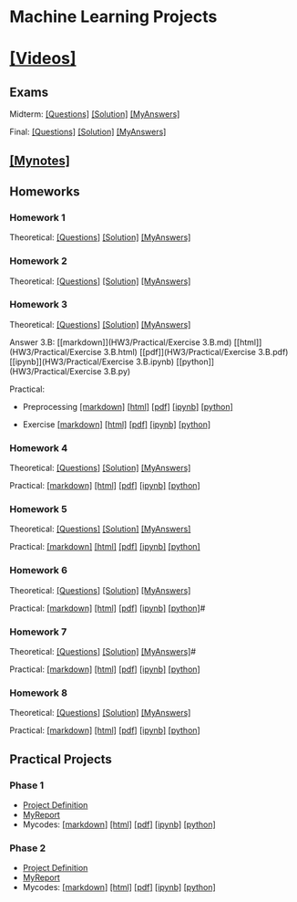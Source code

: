 # Machine Learning Projects

# [[Videos]](https://www.aparat.com/v/bWr3A)

## Exams 

Midterm: [[Questions]](Midterm/ML2021S_MidtermExam.pdf) [[Solution]](Midterm/ML2021S-MidtermExam-Solution.pdf) [[MyAnswers]](Midterm/midterm.pdf) 

Final: [[Questions]](FinalExam/ML2021S-FinalExam.pdf) [[Solution]](FinalExam/ML2021S-FinalExam-Solution.pdf) [[MyAnswers]](FinalExam/ML_Final.pdf)


## [[Mynotes]](MyNotes/MachineLearningMidTerm_Abstract.pdf)
## Homeworks

### Homework 1 
Theoretical: [[Questions]](HW1/1.pdf) [[Solution]](HW1/ML_HW1_Solution.pdf) [[MyAnswers]](HW1/HW1_ML.pdf)

### Homework 2 
Theoretical: [[Questions]](HW2/2.pdf) [[Solution]](HW2/ML_HW2_Solution.pdf) [[MyAnswers]](HW2/HW2_ML.pdf)

### Homework 3

Theoretical: [[Questions]](HW3/Theoretical/3.pdf) [[Solution]](HW3/Theoretical/ML_HW3_Solution.pdf) [[MyAnswers]](HW3/Theoretical/HW3_ML.pdf)

Answer 3.B: [[markdown]](HW3/Practical/Exercise 3.B.md) [[html]](HW3/Practical/Exercise 3.B.html) [[pdf]](HW3/Practical/Exercise 3.B.pdf) [[ipynb]](HW3/Practical/Exercise 3.B.ipynb) [[python]](HW3/Practical/Exercise 3.B.py)

Practical: 

- Preprocessing [[markdown]](Hw3/Practical/HomeWork3_Practical_Preprocessing.md) [[html]](Hw3/Practical/HomeWork3_Practical_Preprocessing.html) [[pdf]](Hw3/Practical/HomeWork3_Practical_Preprocessing.pdf) [[ipynb]](Hw3/Practical/HomeWork3_Practical_Preprocessing.ipynb) [[python]](Hw3/Practical/HomeWork3_Practical_Preprocessing.py)

- Exercise [[markdown]](HW3/Practical/Homework3.md) [[html]](HW3/Practical/Homework3.html) [[pdf]](HW3/Practical/Homework3.pdf) [[ipynb]](HW3/Practical/Homework3.ipynb) [[python]](HW3/Practical/Homework3.py)

### Homework 4

Theoretical: [[Questions]](HW4/Theoretical/4.pdf) [[Solution]](HW4/Theoretical/ML_HW4_Solution.pdf) [[MyAnswers]](HW4/Theoretical/HW4_ML.pdf)

Practical: [[markdown]](HW4/Practical/ML_HW4_AmirPourmand.md) [[html]](HW4/Practical/ML_HW4_AmirPourmand.html) [[pdf]](HW4/Practical/ML_HW4_AmirPourmand.pdf) [[ipynb]](HW4/Practical/ML_HW4_AmirPourmand.ipynb) [[python]](HW4/Practical/ML_HW4_AmirPourmand.py) 

### Homework 5

Theoretical: [[Questions]](HW5/Theoretical/5.pdf) [[Solution]](HW5/Theoretical/ML_HW5_Solution.pdf) [[MyAnswers]](HW5/Theoretical/HW5_ML.pdf)

Practical: [[markdown]](HW5/Practical/ML2021S_HW5.md) [[html]](HW5/Practical/ML2021S_HW5.html) [[pdf]](HW5/Practical/ML2021S_HW5.pdf) [[ipynb]](HW5/Practical/ML2021S_HW5.ipynb) [[python]](HW5/Practical/ML2021S_HW5.py)

### Homework 6

Theoretical: [[Questions]](HW6/Theoretical/6.pdf) [[Solution]](HW6/Theoretical/ML_HW6_Solution.pdf) [[MyAnswers]](HW6/Theoretical/HW6_ML.pdf)

Practical: [[markdown]](HW6/Practical/ML2021S_HW6_AmirPourmand.md) [[html]](HW6/Practical/ML2021S_HW6_AmirPourmand.html) [[pdf]](HW6/Practical/ML2021S_HW6_AmirPourmand.pdf) [[ipynb]](HW6/Practical/ML2021S_HW6_AmirPourmand.ipynb) [[python]](HW6/Practical/ML2021S_HW6_AmirPourmand.py)#

### Homework 7

Theoretical: [[Questions]](HW7/Theoretical/7.pdf) [[Solution]](HW7/Theoretical/ML_HW7_Solution.pdf) [[MyAnswers]](HW7/Theoretical/HW7_ML.pdf)#

Practical: [[markdown]](HW7/Practical/ML2021S-HW7.md) [[html]](HW7/Practical/ML2021S-HW7.html) [[pdf]](HW7/Practical/ML2021S-HW7.pdf) [[ipynb]](HW7/Practical/ML2021S-HW7.ipynb) [[python]](HW7/Practical/ML2021S-HW7.py)

### Homework 8

Theoretical: [[Questions]](HW8/Theoretical/8.pdf) [[Solution]](HW8/Theoretical/ML_HW8_Solution.pdf) [[MyAnswers]](HW8/Theoretical/HW8_ML.pdf)

Practical: [[markdown]](HW8/Practical/ML2021S-HW8.md) [[html]](HW8/Practical/ML2021S-HW8.html) [[pdf]](HW8/Practical/ML2021S-HW8.pdf) [[ipynb]](HW8/Practical/ML2021S-HW8.ipynb) [[python]](HW8/Practical/ML2021S-HW8.py)


## Practical Projects 

### Phase 1

- [Project Definition](Final_Phase1/Phase1_Definition.pdf) 
- [MyReport](Final_Phase1/ML_Phase1_AmirPourmand_99210259.pdf)
- Mycodes: [[markdown]](Final_Phase1/Practical_Phase1.md) [[html]](Final_Phase1/Practical_Phase1.html) [[pdf]](Final_Phase1/Practical_Phase1.pdf) [[ipynb]](Final_Phase1/Practical_Phase1.ipynb) [[python]](Final_Phase1/Practical_Phase1.py)

### Phase 2

- [Project Definition](Final_Phase2/Phase2_Definition.pdf) 
- [MyReport](Final_Phase2/ML_Report_Phase2_AmirPourmand_99210259.pdf)
- Mycodes: [[markdown]](Final_Phase2/Practical_Phase2.md) [[html]](Final_Phase2/Practical_Phase2.html) [[pdf]](Final_Phase2/Practical_Phase2.pdf) [[ipynb]](Final_Phase2/Practical_Phase2.ipynb) [[python]](Final_Phase2/Practical_Phase2.py)
